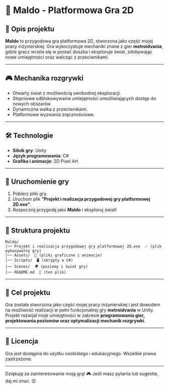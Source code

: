 # 👻 Maldo - Platformowa Gra 2D

## 📌 Opis projektu
**Maldo** to przygodowa gra platformowa 2D, stworzona jako część mojej pracy inżynierskiej. Gra wykorzystuje mechaniki znane z gier **metroidvania**, gdzie gracz wciela się w postać duszka i eksploruje świat, zdobywając nowe umiejętności oraz walcząc z przeciwnikami.

---

## 🎮 Mechanika rozgrywki
- Otwarty świat z możliwością swobodnej eksploracji.
- Stopniowe odblokowywanie umiejętności umożliwiających dostęp do nowych obszarów.
- Dynamiczna walka z przeciwnikami.
- Platformowe wyzwania zręcznościowe.

---

## 🛠 Technologie
- **Silnik gry**: Unity
- **Język programowania**: C#
- **Grafika i animacje**: 2D Pixel Art

---

## 🚀 Uruchomienie gry
1. Pobierz pliki gry.
2. Uruchom plik **"Projekt i realizacja przygodowej gry platformowej 2D.exe"**.
3. Rozpocznij przygodę jako **Maldo** i eksploruj świat!

---

## 📂 Struktura projektu
```
Maldo/
│── Projekt i realizacja przygodowej gry platformowej 2D.exe  ✅ (plik wykonywalny gry)
│── Assets/  🎨 (pliki graficzne i animacje)
│── Scripts/  🖥️ (skrypty w C#)
│── Scenes/  🌍 (poziomy i świat gry)
│── README.md  📜 (ten plik)
```

---

## 🎯 Cel projektu
Gra została stworzona jako część mojej pracy inżynierskiej i jest dowodem na możliwość realizacji w pełni funkcjonalnej gry **metroidvania** w Unity. Projekt rozwijał moje umiejętności w zakresie **programowania gier, projektowania poziomów oraz optymalizacji mechanik rozgrywki**.

---

## 📜 Licencja
Gra jest dostępna do użytku osobistego i edukacyjnego. Wszelkie prawa zastrzeżone.

---

Dziękuję za zainteresowanie moją grą! 🎮 Jeśli masz pytania lub sugestie, daj mi znać. 😊

